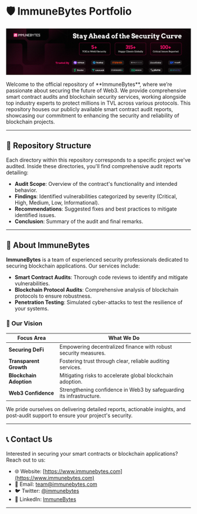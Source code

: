 # 🛡️ ImmuneBytes Portfolio

<p align="center">
  <img src="https://github.com/ImmuneBytes-Security-Audit/Smart-Contract-Audit-Reports/blob/main/Logos/about-us.png"/>
</p>
Welcome to the official repository of **ImmuneBytes**, where we’re passionate about securing the future of Web3. We provide comprehensive smart contract audits and blockchain security services, working alongside top industry experts to protect millions in TVL across various protocols. This repository houses our publicly available smart contract audit reports, showcasing our commitment to enhancing the security and reliability of blockchain projects.

---

## 📂 Repository Structure

Each directory within this repository corresponds to a specific project we've audited. Inside these directories, you'll find comprehensive audit reports detailing:

- **Audit Scope**: Overview of the contract's functionality and intended behavior.  
- **Findings**: Identified vulnerabilities categorized by severity (Critical, High, Medium, Low, Informational).  
- **Recommendations**: Suggested fixes and best practices to mitigate identified issues.  
- **Conclusion**: Summary of the audit and final remarks.  

---

## 🔐 About ImmuneBytes

**ImmuneBytes** is a team of experienced security professionals dedicated to securing blockchain applications. Our services include:

- **Smart Contract Audits**: Thorough code reviews to identify and mitigate vulnerabilities.  
- **Blockchain Protocol Audits**: Comprehensive analysis of blockchain protocols to ensure robustness.  
- **Penetration Testing**: Simulated cyber-attacks to test the resilience of your systems.

### 🌟 Our Vision


| **Focus Area**           | **What We Do**                                                                 |
|--------------------------|--------------------------------------------------------------------------------|
| **Securing DeFi**         | Empowering decentralized finance with robust security measures.               |
| **Transparent Growth**    | Fostering trust through clear, reliable auditing services.                    |
| **Blockchain Adoption**   | Mitigating risks to accelerate global blockchain adoption.                    |
| **Web3 Confidence**       | Strengthening confidence in Web3 by safeguarding its infrastructure.          |

We pride ourselves on delivering detailed reports, actionable insights, and post-audit support to ensure your project's security.

---

## 📞 Contact Us

Interested in securing your smart contracts or blockchain applications? Reach out to us:

- 🌐 Website: [https://www.immunebytes.com](https://www.immunebytes.com)  
- 📧 Email: [team@immunebytes.com](mailto:team@immunebytes.com)  
- 🐦 Twitter: [@immunebytes](https://twitter.com/immunebytes)  
- 📘 LinkedIn: [ImmuneBytes](https://www.linkedin.com/company/immunebytes)  

---
